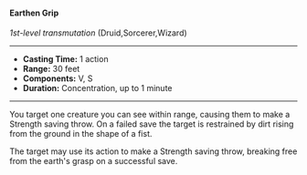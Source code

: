 #### Earthen Grip
*1st-level transmutation* (Druid,Sorcerer,Wizard)
___
- **Casting Time:** 1 action
- **Range:** 30 feet
- **Components:** V, S
- **Duration:** Concentration, up to 1 minute
---
You target one creature you can see within range, causing them to make a Strength saving throw. On a failed save the target is restrained by dirt rising from the ground in the shape of a fist.

The target may use its action to make a Strength saving throw, breaking free from the earth's grasp on a successful save.
